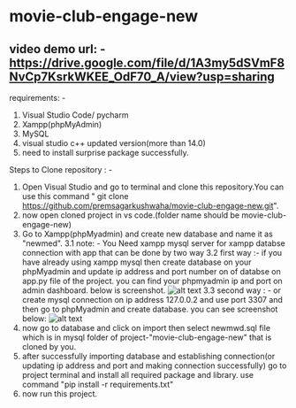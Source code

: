 # movie-club-engage-new

## video demo url: - https://drive.google.com/file/d/1A3my5dSVmF8NvCp7KsrkWKEE_OdF70_A/view?usp=sharing

requirements: - 
1. Visual Studio Code/ pycharm
2. Xampp(phpMyAdmin)
3. MySQL
4. visual studio c++ updated version(more than 14.0)
5. need to install surprise package successfully.

Steps to Clone repository : - 
1. Open Visual Studio and go to terminal and clone this repository.You can use this command " git clone https://github.com/premsagarkushwaha/movie-club-engage-new.git".
2. now open cloned project in vs code.(folder name should be movie-club-engage-new)
3. Go to Xampp(phpMyadmin) and create new database and name it as "newmed".
3.1 note: - You Need xampp mysql server for xampp databse connection with app that  can be done by two way
3.2 first way :- if you have already using xampp mysql then create database on your phpMyadmin  and update ip address and port number on of databse on app.py file of the project.
you can find your phpmyadmin ip and port on admin dashboard. below is screenshot.
![alt text](https://raw.githubusercontent.com/premsagarkushwaha/Greenwindow/main/ipport.png?token=GHSAT0AAAAAABUN4BWKIB57UEAXR6G7PUL6YUY6DKQ)
3.3 second way : - or create mysql connection on ip address 127.0.0.2 and use port 3307 and then go to phpMyadmin and create database.
you can see screenshot below: 
   ![alt text](https://raw.githubusercontent.com/premsagarkushwaha/Greenwindow/main/dbu.png?token=GHSAT0AAAAAABUN4BWK3HL6FMPSERYXFXH2YUY6BAQ)
4. now go to database and click on import then select newmwd.sql file which is in mysql folder of project-"movie-club-engage-new" that is cloned by you.
5. after successfully importing database and establishing connection(or updating ip address and port and making connection successfully) go to project terminal and install all required package and library. use command "pip install -r requirements.txt"
6. now run this project.
